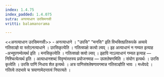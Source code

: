 ```yaml
---
index: 1.4.75
index_padded: 1.4.075
sutra: अनत्याधान उरसिमनसी
vritti: balamanorama

---
```

<<अनत्याधान उरसिमनसी>> - अनत्याधाने । "उपसि" "मनसि" इति विभक्तिप्रतिरूपके अव्यये गतिसञ्ज्ञे वा स्तोऽनत्याधाने । उरसिकृत्येति । गतित्वपक्षे कत्वो ल्यप् । इह अत्याधानं न गम्यत इत्याह -अभ्युपगम्येत्यर्थ इति । मनसिकृत्येति । गतित्वपक्षे क्त्वो ल्यप् । इहापि नाऽत्याधानं गम्यत इत्याह — निश्चित्येत्यर्थ इति । अत्याधानशब्दं विवृण्वंस्तस्य प्रयोजनमाह — उपश्लेषणमिति । संयोग इत्यर्थः । उरसि कृत्वेति । उरसि पाणिं निधाय शेत इत्यर्थः । अत्र पाणिसंश्लेषणावगमान्न गतिसञ्ज्ञेति भावः । मध्येपदे । गतित्वे तदभावे च त्रयाणामेदन्तत्वं निपात्यते । 